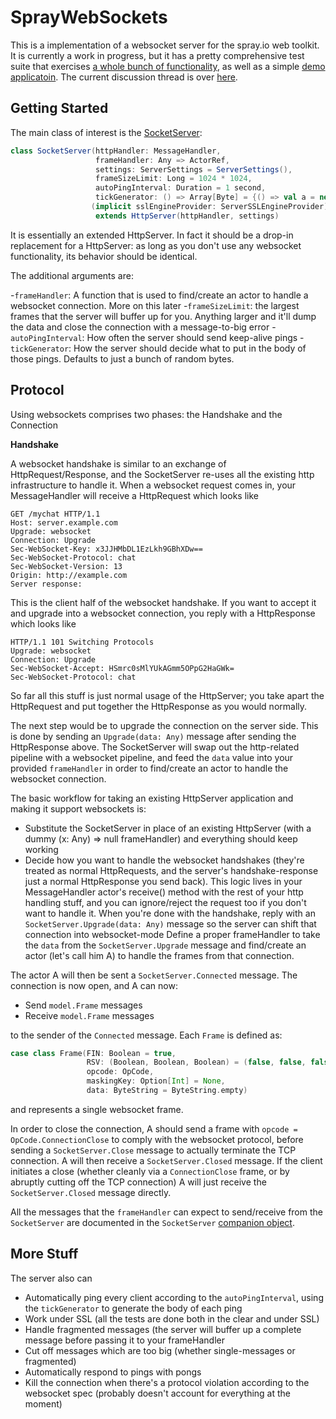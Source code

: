 SprayWebSockets
===============

This is a implementation of a websocket server for the spray.io web toolkit. It is currently a work in progress, but it has a pretty comprehensive test suite that exercises [a whole bunch of functionality](https://github.com/lihaoyi/SprayWebSockets/blob/master/src/test/scala/spray/can/server/websockets/SocketServerTests.scala), as well as a simple [demo applicatoin](http://www.textboxplus.com/). The current discussion thread is over [here](https://groups.google.com/forum/?fromgroups=#!topic/spray-user/KWlUhXs7kvs).

Getting Started
---------------

The main class of interest is the [SocketServer](https://github.com/lihaoyi/SprayWebSockets/blob/master/src/main/scala/spray/can/server/websockets/SocketServer.scala):

```scala
class SocketServer(httpHandler: MessageHandler,
                   frameHandler: Any => ActorRef,
                   settings: ServerSettings = ServerSettings(),
                   frameSizeLimit: Long = 1024 * 1024,
                   autoPingInterval: Duration = 1 second,
                   tickGenerator: () => Array[Byte] = {() => val a = new Array[Byte](128); Random.nextBytes(a); a})
                  (implicit sslEngineProvider: ServerSSLEngineProvider)
                   extends HttpServer(httpHandler, settings)
```

It is essentially an extended HttpServer. In fact it should be a drop-in replacement for a HttpServer: as long as you don't use any websocket functionality, its behavior should be identical.

The additional arguments are:

-`frameHandler`: A function that is used to find/create an actor to handle a websocket connection. More on this later
-`frameSizeLimit`: the largest frames that the server will buffer up for you. Anything larger and it'll dump the data and close the connection with a message-to-big error
-`autoPingInterval`: How often the server should send keep-alive pings
-`tickGenerator`: How the server should decide what to put in the body of those pings. Defaults to just a bunch of random bytes.

Protocol
--------

Using websockets comprises two phases: the Handshake and the Connection

**Handshake**

A websocket handshake is similar to an exchange of HttpRequest/Response, and the SocketServer re-uses all the existing http infrastructure to handle it. When a websocket request comes in, your MessageHandler will receive a HttpRequest which looks like

```
GET /mychat HTTP/1.1
Host: server.example.com
Upgrade: websocket
Connection: Upgrade
Sec-WebSocket-Key: x3JJHMbDL1EzLkh9GBhXDw==
Sec-WebSocket-Protocol: chat
Sec-WebSocket-Version: 13
Origin: http://example.com
Server response:
```

This is the client half of the websocket handshake. If you want to accept it and upgrade into a websocket connection, you reply with a HttpResponse which looks like

```
HTTP/1.1 101 Switching Protocols
Upgrade: websocket
Connection: Upgrade
Sec-WebSocket-Accept: HSmrc0sMlYUkAGmm5OPpG2HaGWk=
Sec-WebSocket-Protocol: chat
```

So far all this stuff is just normal usage of the HttpServer; you take apart the HttpRequest and put together the HttpResponse as you would normally. 

The next step would be to upgrade the connection on the server side. This is done by sending an `Upgrade(data: Any)` message after sending the HttpResponse above. The SocketServer will swap out the http-related pipeline with a websocket pipeline, and feed the `data` value into your provided `frameHandler` in order to find/create an actor to handle the websocket connection.


The basic workflow for taking an existing HttpServer application and making it support websockets is:

- Substitute the SocketServer in place of an existing HttpServer (with a dummy (x: Any) => null frameHandler) and everything should keep working
- Decide how you want to handle the websocket handshakes (they're treated as normal HttpRequests, and the server's handshake-response just a normal HttpResponse you send back). This logic  lives in your MessageHandler actor's receive() method with the rest of your http handling stuff, and you can ignore/reject the request too if you don't want to handle it.
When you're done with the handshake, reply with an `SocketServer.Upgrade(data: Any)` message so the server can shift that connection into websocket-mode
Define a proper frameHandler to take the `data` from the `SocketServer.Upgrade` message and find/create an actor (let's call him A) to handle the frames from that connection.

The actor A will then be sent a `SocketServer.Connected` message. The connection is now open, and A can now:

- Send `model.Frame` messages
- Receive `model.Frame` messages

to the sender of the `Connected` message. Each `Frame` is defined as:

```scala
case class Frame(FIN: Boolean = true,
                 RSV: (Boolean, Boolean, Boolean) = (false, false, false),
                 opcode: OpCode,
                 maskingKey: Option[Int] = None,
                 data: ByteString = ByteString.empty)
```

and represents a single websocket frame.

In order to close the connection, A should send a frame with `opcode = OpCode.ConnectionClose` to comply with the websocket protocol, before sending a `SocketServer.Close` message to actually terminate the TCP connection. A will then receive a `SocketServer.Closed` message. If the client initiates a close (whether cleanly via a `ConnectionClose` frame, or by abruptly cutting off the TCP connection) A will just receive the `SocketServer.Closed` message directly.

All the messages that the `frameHandler` can expect to send/receive from the `SocketServer` are documented in the `SocketServer` [companion object](https://github.com/lihaoyi/SprayWebSockets/blob/master/src/main/scala/spray/can/server/websockets/SocketServer.scala#L102-L140).

More Stuff
----------

The server also can

- Automatically ping every client according to the `autoPingInterval`, using the `tickGenerator` to generate the body of each ping
- Work under SSL (all the tests are done both in the clear and under SSL)
- Handle fragmented messages (the server will buffer up a complete message before passing it to your frameHandler
- Cut off messages which are too big (whether single-messages or fragmented)
- Automatically respond to pings with pongs
- Kill the connection when there's a protocol violation according to the websocket spec (probably doesn't account for everything at the moment)


